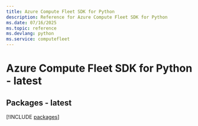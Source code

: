 ```yaml
---
title: Azure Compute Fleet SDK for Python
description: Reference for Azure Compute Fleet SDK for Python
ms.date: 07/16/2025
ms.topic: reference
ms.devlang: python
ms.service: computefleet
---
```

# Azure Compute Fleet SDK for Python - latest
## Packages - latest
[!INCLUDE [packages](compute-fleet-index.md)]